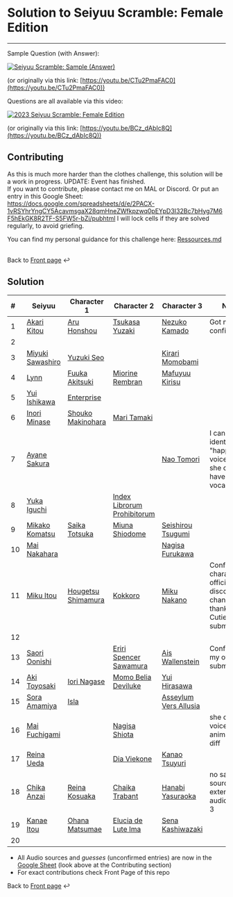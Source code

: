 # Solution to Seiyuu Scramble: Female Edition 

___

Sample Question (with Answer):

[![Seiyuu Scramble: Sample (Answer)](images/Seiyuu%20Scramble：%20Sample%20(Answer).jpg)](videos/Seiyuu%20Scramble：%20Sample%20(Answer)%20[CTu2PmaFAC0][vp09.00.41.08%201920x1080%20opus].mp4)

(or originally via this link: [https://youtu.be/CTu2PmaFAC0](https://youtu.be/CTu2PmaFAC0))

Questions are all available via this video:

[![2023 Seiyuu Scramble: Female Edition](images/2023%20Seiyuu%20Scramble：%20Female%20Edition.jpg)](videos/2023%20Seiyuu%20Scramble：%20Female%20Edition%20[BCz_dAbIc8Q][vp09.00.41.08%201920x1080%20opus].mp4)

(or originally via this link: [https://youtu.be/BCz_dAbIc8Q](https://youtu.be/BCz_dAbIc8Q))


## Contributing

As this is much more harder than the clothes challenge, this solution will be a work in progress. UPDATE: Event has finished.</br>
If you want to contribute, please contact me on MAL or Discord.
Or put an entry in this Google Sheet: https://docs.google.com/spreadsheets/d/e/2PACX-1vRSYhrYngCY5AcavmsgaX28qmHneZWfkpzwq0pEYpD3I32Bc7bHyg7M6F5hEkGK8R2TF-S5FW5r-bZi/pubhtml
I will lock cells if they are solved regularly, to avoid griefing.


You can find my personal guidance for this challenge here:
[Ressources.md](Ressources.md)
</br>
</br>

Back to [Front page](../README.md) ↩️

## Solution

| # | Seiyuu | Character 1 | Character 2 | Character 3 | Notes |
| :--- | --- | --- | --- | --- | --- |
| 1 | [Akari Kitou](https://myanimelist.net/people/34951/Akari_Kitou) | [Aru Honshou](https://myanimelist.net/character/148606/Aru_Honshou) | [Tsukasa Yuzaki](https://myanimelist.net/character/163271/Tsukasa_Yuzaki) | [Nezuko Kamado](https://myanimelist.net/character/146157/Nezuko_Kamado) | Got multiple confirmations |
| 2 | | | | | |
| 3 | [Miyuki Sawashiro](https://myanimelist.net/people/99/Miyuki_Sawashiro) | [Yuzuki Seo](https://myanimelist.net/character/88395/Yuzuki_Seo) | | [Kirari Momobami](https://myanimelist.net/character/123913/Kirari_Momobami) | |
| 4 | [Lynn](https://myanimelist.net/people/10929/Lynn) | [Fuuka Akitsuki](https://myanimelist.net/character/100811/Fuuka_Akitsuki) | [Miorine Rembran](https://myanimelist.net/character/212447/Miorine_Rembran) | [Mafuyuu Kirisu](https://myanimelist.net/character/154056/Mafuyu_Kirisu) | |
| 5 | [Yui Ishikawa](https://myanimelist.net/people/5142/Yui_Ishikawa) | [Enterprise](https://myanimelist.net/character/171646/Enterprise) | | | |
| 6 | [Inori Minase](https://myanimelist.net/people/11297/Inori_Minase) | [Shouko Makinohara](https://myanimelist.net/character/149616/Shouko_Makinohara) | [Mari Tamaki](https://myanimelist.net/character/157147/Mari_Tamaki) | | |
| 7 | [Ayane Sakura](https://myanimelist.net/people/11622/Ayane_Sakura) | | | [Nao Tomori](https://myanimelist.net/character/122211/Nao_Tomori) | I can just identify her "happy" voice, also she doesn't have any vocal range |
| 8 | [Yuka Iguchi](https://myanimelist.net/people/885/Yuka_Iguchi) | | [Index Librorum Prohibitorum](https://myanimelist.net/character/13699/Index_Librorum_Prohibitorum) | | |
| 9 | [Mikako Komatsu](https://myanimelist.net/people/10071/Mikako_Komatsu) | [Saika Totsuka](https://myanimelist.net/character/67071/Saika_Totsuka) | [Miuna Shiodome](https://myanimelist.net/character/13699/Index_Librorum_Prohibitorum) | [Seishirou Tsugumi](https://myanimelist.net/character/58885/Seishirou_Tsugumi) | |
| 10 | [Mai Nakahara](https://myanimelist.net/people/31/Mai_Nakahara) | | | [Nagisa Furukawa](https://myanimelist.net/character/4604/Nagisa_Furukawa) | |
| 11 | [Miku Itou](https://myanimelist.net/people/24413/Miku_Itou) | [Hougetsu Shimamura](https://myanimelist.net/character/118717/Hougetsu_Shimamura) | [Kokkoro](https://myanimelist.net/character/175840/Kokkoro) | [Miku Nakano](https://myanimelist.net/character/160603/Miku_Nakano) | Confirmed all characters in official discord channel, thanks CutieZia for submit trial |
| 12 | | | | | |
| 13 | [Saori Oonishi](https://myanimelist.net/people/19884/Saori_Oonishi) | | [Eriri Spencer Sawamura](https://myanimelist.net/character/90179/Eriri_Spencer_Sawamura) | [Ais Wallenstein](https://myanimelist.net/character/92227/Ais_Wallenstein) | Confirmed by my own submission |
| 14 | [Aki Toyosaki](https://myanimelist.net/people/599/Aki_Toyosaki) | [Iori Nagase](https://myanimelist.net/character/40196/Iori_Nagase) | [Momo Belia Deviluke](https://myanimelist.net/character/17364/Momo_Belia_Deviluke) | [Yui Hirasawa](https://myanimelist.net/character/19565/Yui_Hirasawa) | |
| 15 | [Sora Amamiya](https://myanimelist.net/people/21517/Sora_Amamiya) | [Isla](https://myanimelist.net/character/124049/Isla) | | [Asseylum Vers Allusia](https://myanimelist.net/character/103697/Asseylum_Vers_Allusia) | |
| 16 | [Mai Fuchigami](https://myanimelist.net/people/11184/Nao_Touyama) | | [Nagisa Shiota](https://myanimelist.net/character/65645/Nagisa_Shiota) | | she can even voice animals, too diff |
| 17 | [Reina Ueda](https://myanimelist.net/people/26063/Reina_Ueda) | | [Dia Viekone](https://myanimelist.net/character/192918/Dia_Viekone) | [Kanao Tsuyuri](https://myanimelist.net/character/151142/Kanao_Tsuyuri) | |
| 18 | [Chika Anzai](https://myanimelist.net/people/11030/Chika_Anzai) | [Reina Kosuaka](https://myanimelist.net/character/120017/Reina_Kousaka) | [Chaika Trabant](https://youtu.be/oVk9pt9XxuM?t=100) | [Hanabi Yasuraoka](https://myanimelist.net/character/128503/Hanabi_Yasuraoka) | no sample source but extensive audio for no. 3 |
| 19 | [Kanae Itou](https://myanimelist.net/people/762/Kanae_Itou) | [Ohana Matsumae](https://myanimelist.net/character/36184/Ohana_Matsumae) | [Elucia de Lute Ima](https://myanimelist.net/character/14015/Elucia_de_Lute_Ima) | [Sena Kashiwazaki](https://myanimelist.net/character/37514/Sena_Kashiwazaki) | |
| 20 | | | | | |

* All Audio sources and *guesses* (unconfirmed entries) are now in the [Google Sheet](https://docs.google.com/spreadsheets/d/e/2PACX-1vRSYhrYngCY5AcavmsgaX28qmHneZWfkpzwq0pEYpD3I32Bc7bHyg7M6F5hEkGK8R2TF-S5FW5r-bZi/pubhtml) (look above at the Contributing section)
* For exact contributions check Front Page of this repo
  
Back to [Front page](../README.md) ↩️
